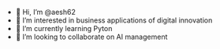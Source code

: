- 👋 Hi, I’m @aesh62
- 👀 I’m interested in business applications of digital innovation 
- 🌱 I’m currently learning Pyton
- 💞️ I’m looking to collaborate on AI management 
